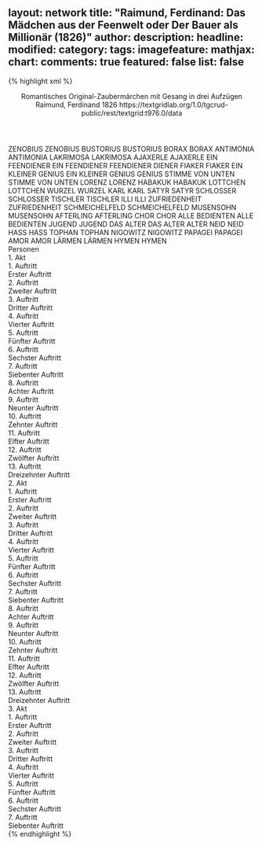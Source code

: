 layout: network
title: "Raimund, Ferdinand: Das Mädchen aus der Feenwelt oder Der Bauer als Millionär (1826)"
author:
description:
headline:
modified:
category:
tags:
imagefeature:
mathjax:
chart:
comments: true
featured: false
list: false
---
{% highlight xml %}
<?xml-model href="https://raw.githubusercontent.com/DLiNa/project/master/rules/lina.rnc"?><?xml-model href="https://raw.githubusercontent.com/DLiNa/project/master/rules/lina.sch"?>
<play xmlns="http://lina.digital">
  <header>
    <title>Das Mädchen aus der Feenwelt oder Der Bauer als Millionär</title>
    <subtitle>Romantisches Original-Zaubermärchen mit Gesang in drei Aufzügen</subtitle>
    <genretitle/>
    <author>Raimund, Ferdinand</author>
    <date type="print" when="1837"/>
    <date type="premiere" when="1826"/>
    <date type="written" when="1826">1826</date>
    <source>https://textgridlab.org/1.0/tgcrud-public/rest/textgrid:t976.0/data</source>
  </header>
  <personae>
    <character>
      <name>ZENOBIUS</name>
      <alias xml:id="zenobius">
        <name>ZENOBIUS</name>
      </alias>
    </character>
    <character>
      <name>BUSTORIUS</name>
      <alias xml:id="bustorius">
        <name>BUSTORIUS</name>
      </alias>
    </character>
    <character>
      <name>BORAX</name>
      <alias xml:id="borax">
        <name>BORAX</name>
      </alias>
    </character>
    <character>
      <name>ANTIMONIA</name>
      <alias xml:id="antimonia">
        <name>ANTIMONIA</name>
      </alias>
    </character>
    <character>
      <name>LAKRIMOSA</name>
      <alias xml:id="lakrimosa">
        <name>LAKRIMOSA</name>
      </alias>
    </character>
    <character>
      <name>AJAXERLE</name>
      <alias xml:id="ajaxerle">
        <name>AJAXERLE</name>
      </alias>
    </character>
    <character>
      <name>EIN FEENDIENER</name>
      <alias xml:id="ein_feendiener">
        <name>EIN FEENDIENER</name>
      </alias>
      <alias xml:id="feendiener">
        <name>FEENDIENER</name>
      </alias>
      <alias xml:id="diener">
        <name>DIENER</name>
      </alias>
    </character>
    <character>
      <name>FIAKER</name>
      <alias xml:id="fiaker">
        <name>FIAKER</name>
      </alias>
    </character>
    <character>
      <name>EIN KLEINER GENIUS</name>
      <alias xml:id="ein_kleiner_genius">
        <name>EIN KLEINER GENIUS</name>
      </alias>
      <alias xml:id="genius">
        <name>GENIUS</name>
      </alias>
    </character>
    <character>
      <name>STIMME VON UNTEN</name>
      <alias xml:id="stimme_von_unten">
        <name>STIMME VON UNTEN</name>
      </alias>
    </character>
    <character>
      <name>LORENZ</name>
      <alias xml:id="lorenz">
        <name>LORENZ</name>
      </alias>
    </character>
    <character>
      <name>HABAKUK</name>
      <alias xml:id="habakuk">
        <name>HABAKUK</name>
      </alias>
    </character>
    <character>
      <name>LOTTCHEN</name>
      <alias xml:id="lottchen">
        <name>LOTTCHEN</name>
      </alias>
    </character>
    <character>
      <name>WURZEL</name>
      <alias xml:id="wurzel">
        <name>WURZEL</name>
      </alias>
    </character>
    <character>
      <name>KARL</name>
      <alias xml:id="karl">
        <name>KARL</name>
      </alias>
    </character>
    <character>
      <name>SATYR</name>
      <alias xml:id="satyr">
        <name>SATYR</name>
      </alias>
    </character>
    <character>
      <name>SCHLOSSER</name>
      <alias xml:id="schlosser">
        <name>SCHLOSSER</name>
      </alias>
    </character>
    <character>
      <name>TISCHLER</name>
      <alias xml:id="tischler">
        <name>TISCHLER</name>
      </alias>
    </character>
    <character>
      <name>ILLI</name>
      <alias xml:id="illi">
        <name>ILLI</name>
      </alias>
    </character>
    <character>
      <name>ZUFRIEDENHEIT</name>
      <alias xml:id="zufriedenheit">
        <name>ZUFRIEDENHEIT</name>
      </alias>
    </character>
    <character>
      <name>SCHMEICHELFELD</name>
      <alias xml:id="schmeichelfeld">
        <name>SCHMEICHELFELD</name>
      </alias>
    </character>
    <character>
      <name>MUSENSOHN</name>
      <alias xml:id="musensohn">
        <name>MUSENSOHN</name>
      </alias>
    </character>
    <character>
      <name>AFTERLING</name>
      <alias xml:id="afterling">
        <name>AFTERLING</name>
      </alias>
    </character>
    <character>
      <name>CHOR</name>
      <alias xml:id="chor">
        <name>CHOR</name>
      </alias>
    </character>
    <character>
      <name>ALLE BEDIENTEN</name>
      <alias xml:id="alle_bedienten">
        <name>ALLE BEDIENTEN</name>
      </alias>
    </character>
    <character>
      <name>JUGEND</name>
      <alias xml:id="jugend">
        <name>JUGEND</name>
      </alias>
    </character>
    <character>
      <name>DAS ALTER</name>
      <alias xml:id="das_alter">
        <name>DAS ALTER</name>
      </alias>
      <alias xml:id="alter">
        <name>ALTER</name>
      </alias>
    </character>
    <character>
      <name>NEID</name>
      <alias xml:id="neid">
        <name>NEID</name>
      </alias>
    </character>
    <character>
      <name>HASS</name>
      <alias xml:id="hass">
        <name>HASS</name>
      </alias>
    </character>
    <character>
      <name>TOPHAN</name>
      <alias xml:id="tophan">
        <name>TOPHAN</name>
      </alias>
    </character>
    <character>
      <name>NIGOWITZ</name>
      <alias xml:id="nigowitz">
        <name>NIGOWITZ</name>
      </alias>
    </character>
    <character>
      <name>PAPAGEI</name>
      <alias xml:id="papagei">
        <name>PAPAGEI</name>
      </alias>
    </character>
    <character>
      <name>AMOR</name>
      <alias xml:id="amor">
        <name>AMOR</name>
      </alias>
    </character>
    <character>
      <name>LÄRMEN</name>
      <alias xml:id="lärmen">
        <name>LÄRMEN</name>
      </alias>
    </character>
    <character>
      <name>HYMEN</name>
      <alias xml:id="hymen">
        <name>HYMEN</name>
      </alias>
    </character>
  </personae>
  <text>
    <div>
      <head>Personen</head>
    </div>
    <div>
      <head>1. Akt</head>
      <div>
        <head>1. Auftritt</head>
        <div>
          <head>Erster Auftritt</head>
          <sp who="#zenobius">
            <amount n="6" unit="speech_acts"/>
            <amount n="78" unit="words"/>
            <amount n="5" unit="lines"/>
            <amount n="467" unit="chars"/>
          </sp>
          <sp who="#bustorius">
            <amount n="7" unit="speech_acts"/>
            <amount n="77" unit="words"/>
            <amount n="7" unit="lines"/>
            <amount n="413" unit="chars"/>
          </sp>
          <sp who="#borax">
            <amount n="2" unit="speech_acts"/>
            <amount n="22" unit="words"/>
            <amount n="2" unit="lines"/>
            <amount n="111" unit="chars"/>
          </sp>
          <sp who="#antimonia">
            <amount n="7" unit="speech_acts"/>
            <amount n="116" unit="words"/>
            <amount n="4" unit="lines"/>
            <amount n="698" unit="chars"/>
          </sp>
        </div>
      </div>
      <div>
        <head>2. Auftritt</head>
        <div>
          <head>Zweiter Auftritt</head>
          <sp who="#diener">
            <amount n="1" unit="speech_acts"/>
            <amount n="2" unit="words"/>
            <amount n="1" unit="lines"/>
            <amount n="8" unit="chars"/>
          </sp>
          <sp who="#bustorius">
            <amount n="1" unit="speech_acts"/>
            <amount n="7" unit="words"/>
            <amount n="1" unit="lines"/>
            <amount n="34" unit="chars"/>
          </sp>
          <sp who="#zenobius">
            <amount n="1" unit="speech_acts"/>
            <amount n="15" unit="words"/>
            <amount n="1" unit="lines"/>
            <amount n="90" unit="chars"/>
          </sp>
        </div>
      </div>
      <div>
        <head>3. Auftritt</head>
        <div>
          <head>Dritter Auftritt</head>
          <sp who="#ajaxerle #bustorius #ein_feendiener #borax #antimonia">
            <amount n="8" unit="speech_acts"/>
            <amount n="22" unit="words"/>
            <amount n="8" unit="lines"/>
            <amount n="128" unit="chars"/>
          </sp>
          <sp who="#lakrimosa">
            <amount n="13" unit="speech_acts"/>
            <amount n="1135" unit="words"/>
            <amount n="4" unit="lines"/>
            <amount n="6507" unit="chars"/>
          </sp>
          <sp who="#ajaxerle">
            <amount n="9" unit="speech_acts"/>
            <amount n="208" unit="words"/>
            <amount n="6" unit="lines"/>
            <amount n="1151" unit="chars"/>
          </sp>
          <sp who="#bustorius">
            <amount n="10" unit="speech_acts"/>
            <amount n="163" unit="words"/>
            <amount n="8" unit="lines"/>
            <amount n="926" unit="chars"/>
          </sp>
          <sp who="#zenobius">
            <amount n="3" unit="speech_acts"/>
            <amount n="39" unit="words"/>
            <amount n="2" unit="lines"/>
            <amount n="200" unit="chars"/>
          </sp>
          <sp who="#ein_feendiener">
            <amount n="1" unit="speech_acts"/>
            <amount n="2" unit="words"/>
            <amount n="1" unit="lines"/>
            <amount n="22" unit="chars"/>
          </sp>
          <sp who="#fiaker">
            <amount n="1" unit="speech_acts"/>
            <amount n="4" unit="words"/>
            <amount n="1" unit="lines"/>
            <amount n="14" unit="chars"/>
          </sp>
          <sp who="#diener">
            <amount n="1" unit="speech_acts"/>
            <amount n="2" unit="words"/>
            <amount n="1" unit="lines"/>
            <amount n="10" unit="chars"/>
          </sp>
          <sp who="#feendiener">
            <amount n="1" unit="speech_acts"/>
            <amount n="2" unit="words"/>
            <amount n="1" unit="lines"/>
            <amount n="14" unit="chars"/>
          </sp>
          <sp who="#ein_kleiner_genius">
            <amount n="1" unit="speech_acts"/>
            <amount n="3" unit="words"/>
            <amount n="1" unit="lines"/>
            <amount n="18" unit="chars"/>
          </sp>
          <sp who="#genius">
            <amount n="1" unit="speech_acts"/>
            <amount n="3" unit="words"/>
            <amount n="1" unit="lines"/>
            <amount n="19" unit="chars"/>
          </sp>
        </div>
      </div>
      <div>
        <head>4. Auftritt</head>
        <div>
          <head>Vierter Auftritt</head>
          <sp who="#stimme_von_unten">
            <amount n="1" unit="speech_acts"/>
            <amount n="9" unit="words"/>
            <amount n="1" unit="lines"/>
            <amount n="51" unit="chars"/>
          </sp>
          <sp who="#lorenz">
            <amount n="2" unit="speech_acts"/>
            <amount n="336" unit="words"/>
            <amount n="1848" unit="chars"/>
          </sp>
          <sp who="#habakuk">
            <amount n="1" unit="speech_acts"/>
            <amount n="4" unit="words"/>
            <amount n="1" unit="lines"/>
            <amount n="25" unit="chars"/>
          </sp>
        </div>
      </div>
      <div>
        <head>5. Auftritt</head>
        <div>
          <head>Fünfter Auftritt</head>
          <sp who="#lottchen">
            <amount n="8" unit="speech_acts"/>
            <amount n="192" unit="words"/>
            <amount n="4" unit="lines"/>
            <amount n="1040" unit="chars"/>
          </sp>
          <sp who="#lorenz">
            <amount n="8" unit="speech_acts"/>
            <amount n="79" unit="words"/>
            <amount n="7" unit="lines"/>
            <amount n="412" unit="chars"/>
          </sp>
        </div>
      </div>
      <div>
        <head>6. Auftritt</head>
        <div>
          <head>Sechster Auftritt</head>
          <sp who="#habakuk">
            <amount n="1" unit="speech_acts"/>
            <amount n="6" unit="words"/>
            <amount n="1" unit="lines"/>
            <amount n="25" unit="chars"/>
          </sp>
          <sp who="#lorenz">
            <amount n="4" unit="speech_acts"/>
            <amount n="75" unit="words"/>
            <amount n="1" unit="lines"/>
            <amount n="449" unit="chars"/>
          </sp>
          <sp who="#lottchen">
            <amount n="3" unit="speech_acts"/>
            <amount n="143" unit="words"/>
            <amount n="1" unit="lines"/>
            <amount n="763" unit="chars"/>
          </sp>
        </div>
      </div>
      <div>
        <head>7. Auftritt</head>
        <div>
          <head>Siebenter Auftritt</head>
          <sp who="#wurzel">
            <amount n="1" unit="speech_acts"/>
            <amount n="314" unit="words"/>
            <amount n="22" unit="lines"/>
            <amount n="1619" unit="chars"/>
          </sp>
        </div>
      </div>
      <div>
        <head>8. Auftritt</head>
        <div>
          <head>Achter Auftritt</head>
          <sp who="#lorenz">
            <amount n="15" unit="speech_acts"/>
            <amount n="196" unit="words"/>
            <amount n="12" unit="lines"/>
            <amount n="1027" unit="chars"/>
          </sp>
          <sp who="#wurzel">
            <amount n="15" unit="speech_acts"/>
            <amount n="1066" unit="words"/>
            <amount n="27" unit="lines"/>
            <amount n="5723" unit="chars"/>
          </sp>
        </div>
      </div>
      <div>
        <head>9. Auftritt</head>
        <div>
          <head>Neunter Auftritt</head>
          <sp who="#lottchen">
            <amount n="1" unit="speech_acts"/>
            <amount n="69" unit="words"/>
            <amount n="381" unit="chars"/>
          </sp>
        </div>
      </div>
      <div>
        <head>10. Auftritt</head>
        <div>
          <head>Zehnter Auftritt</head>
          <sp who="#karl">
            <amount n="10" unit="speech_acts"/>
            <amount n="143" unit="words"/>
            <amount n="7" unit="lines"/>
            <amount n="777" unit="chars"/>
          </sp>
          <sp who="#lottchen">
            <amount n="10" unit="speech_acts"/>
            <amount n="95" unit="words"/>
            <amount n="9" unit="lines"/>
            <amount n="483" unit="chars"/>
          </sp>
          <sp who="#ajaxerle">
            <amount n="8" unit="speech_acts"/>
            <amount n="243" unit="words"/>
            <amount n="5" unit="lines"/>
            <amount n="1299" unit="chars"/>
          </sp>
          <sp who="#wurzel">
            <amount n="1" unit="speech_acts"/>
            <amount n="2" unit="words"/>
            <amount n="1" unit="lines"/>
            <amount n="17" unit="chars"/>
          </sp>
        </div>
      </div>
      <div>
        <head>11. Auftritt</head>
        <div>
          <head>Elfter Auftritt</head>
          <sp who="#wurzel">
            <amount n="12" unit="speech_acts"/>
            <amount n="434" unit="words"/>
            <amount n="5" unit="lines"/>
            <amount n="2538" unit="chars"/>
          </sp>
          <sp who="#ajaxerle">
            <amount n="10" unit="speech_acts"/>
            <amount n="215" unit="words"/>
            <amount n="6" unit="lines"/>
            <amount n="1160" unit="chars"/>
          </sp>
          <sp who="#lottchen">
            <amount n="3" unit="speech_acts"/>
            <amount n="48" unit="words"/>
            <amount n="2" unit="lines"/>
            <amount n="235" unit="chars"/>
          </sp>
          <sp who="#satyr">
            <amount n="1" unit="speech_acts"/>
            <amount n="1" unit="words"/>
            <amount n="1" unit="lines"/>
            <amount n="6" unit="chars"/>
          </sp>
        </div>
      </div>
      <div>
        <head>12. Auftritt</head>
        <div>
          <head>Zwölfter Auftritt</head>
          <sp who="#lottchen">
            <amount n="6" unit="speech_acts"/>
            <amount n="54" unit="words"/>
            <amount n="6" unit="lines"/>
            <amount n="257" unit="chars"/>
          </sp>
          <sp who="#karl">
            <amount n="4" unit="speech_acts"/>
            <amount n="68" unit="words"/>
            <amount n="3" unit="lines"/>
            <amount n="379" unit="chars"/>
          </sp>
        </div>
      </div>
      <div>
        <head>13. Auftritt</head>
        <div>
          <head>Dreizehnter Auftritt</head>
          <sp who="#wurzel">
            <amount n="3" unit="speech_acts"/>
            <amount n="87" unit="words"/>
            <amount n="1" unit="lines"/>
            <amount n="464" unit="chars"/>
          </sp>
          <sp who="#karl">
            <amount n="2" unit="speech_acts"/>
            <amount n="18" unit="words"/>
            <amount n="2" unit="lines"/>
            <amount n="113" unit="chars"/>
          </sp>
          <sp who="#lottchen">
            <amount n="5" unit="speech_acts"/>
            <amount n="184" unit="words"/>
            <amount n="24" unit="lines"/>
            <amount n="966" unit="chars"/>
          </sp>
          <sp who="#wurzel #karl #lottchen #schlosser #tischler">
            <amount n="1" unit="speech_acts"/>
            <amount n="3" unit="words"/>
            <amount n="1" unit="lines"/>
            <amount n="14" unit="chars"/>
          </sp>
          <sp who="#schlosser">
            <amount n="2" unit="speech_acts"/>
            <amount n="59" unit="words"/>
            <amount n="1" unit="lines"/>
            <amount n="322" unit="chars"/>
          </sp>
          <sp who="#tischler">
            <amount n="1" unit="speech_acts"/>
            <amount n="4" unit="words"/>
            <amount n="1" unit="lines"/>
            <amount n="27" unit="chars"/>
          </sp>
        </div>
      </div>
    </div>
    <div>
      <head>2. Akt</head>
      <div>
        <head>1. Auftritt</head>
        <div>
          <head>Erster Auftritt</head>
          <sp who="#illi">
            <amount n="1" unit="speech_acts"/>
            <amount n="151" unit="words"/>
            <amount n="881" unit="chars"/>
          </sp>
        </div>
      </div>
      <div>
        <head>2. Auftritt</head>
        <div>
          <head>Zweiter Auftritt</head>
          <sp who="#lottchen">
            <amount n="1" unit="speech_acts"/>
            <amount n="179" unit="words"/>
            <amount n="1017" unit="chars"/>
          </sp>
        </div>
      </div>
      <div>
        <head>3. Auftritt</head>
        <div>
          <head>Dritter Auftritt</head>
          <sp who="#zufriedenheit">
            <amount n="16" unit="speech_acts"/>
            <amount n="589" unit="words"/>
            <amount n="6" unit="lines"/>
            <amount n="3145" unit="chars"/>
          </sp>
          <sp who="#lottchen">
            <amount n="15" unit="speech_acts"/>
            <amount n="200" unit="words"/>
            <amount n="13" unit="lines"/>
            <amount n="1009" unit="chars"/>
          </sp>
        </div>
      </div>
      <div>
        <head>4. Auftritt</head>
        <div>
          <head>Vierter Auftritt</head>
          <sp who="#wurzel #schmeichelfeld #musensohn #afterling #habakuk #chor">
            <amount n="2" unit="speech_acts"/>
            <amount n="8" unit="words"/>
            <amount n="2" unit="lines"/>
            <amount n="44" unit="chars"/>
          </sp>
          <sp who="#wurzel">
            <amount n="6" unit="speech_acts"/>
            <amount n="98" unit="words"/>
            <amount n="4" unit="lines"/>
            <amount n="510" unit="chars"/>
          </sp>
          <sp who="#schmeichelfeld">
            <amount n="2" unit="speech_acts"/>
            <amount n="56" unit="words"/>
            <amount n="312" unit="chars"/>
          </sp>
          <sp who="#musensohn">
            <amount n="7" unit="speech_acts"/>
            <amount n="163" unit="words"/>
            <amount n="20" unit="lines"/>
            <amount n="876" unit="chars"/>
          </sp>
          <sp who="#afterling">
            <amount n="3" unit="speech_acts"/>
            <amount n="135" unit="words"/>
            <amount n="1" unit="lines"/>
            <amount n="686" unit="chars"/>
          </sp>
          <sp who="#habakuk">
            <amount n="2" unit="speech_acts"/>
            <amount n="25" unit="words"/>
            <amount n="2" unit="lines"/>
            <amount n="118" unit="chars"/>
          </sp>
          <sp who="#chor">
            <amount n="3" unit="speech_acts"/>
            <amount n="36" unit="words"/>
            <amount n="6" unit="lines"/>
            <amount n="172" unit="chars"/>
          </sp>
        </div>
      </div>
      <div>
        <head>5. Auftritt</head>
        <div>
          <head>Fünfter Auftritt</head>
          <sp who="#wurzel">
            <amount n="7" unit="speech_acts"/>
            <amount n="173" unit="words"/>
            <amount n="3" unit="lines"/>
            <amount n="926" unit="chars"/>
          </sp>
          <sp who="#lorenz">
            <amount n="5" unit="speech_acts"/>
            <amount n="65" unit="words"/>
            <amount n="4" unit="lines"/>
            <amount n="358" unit="chars"/>
          </sp>
          <sp who="#alle_bedienten">
            <amount n="1" unit="speech_acts"/>
            <amount n="3" unit="words"/>
            <amount n="1" unit="lines"/>
            <amount n="13" unit="chars"/>
          </sp>
        </div>
      </div>
      <div>
        <head>6. Auftritt</head>
        <div>
          <head>Sechster Auftritt</head>
          <sp who="#jugend">
            <amount n="20" unit="speech_acts"/>
            <amount n="504" unit="words"/>
            <amount n="34" unit="lines"/>
            <amount n="2715" unit="chars"/>
          </sp>
          <sp who="#wurzel">
            <amount n="17" unit="speech_acts"/>
            <amount n="288" unit="words"/>
            <amount n="18" unit="lines"/>
            <amount n="1511" unit="chars"/>
          </sp>
          <sp who="#jugend #wurzel">
            <amount n="1" unit="speech_acts"/>
            <amount n="10" unit="words"/>
            <amount n="2" unit="lines"/>
            <amount n="57" unit="chars"/>
          </sp>
        </div>
      </div>
      <div>
        <head>7. Auftritt</head>
        <div>
          <head>Siebenter Auftritt</head>
          <sp who="#lorenz">
            <amount n="5" unit="speech_acts"/>
            <amount n="70" unit="words"/>
            <amount n="4" unit="lines"/>
            <amount n="343" unit="chars"/>
          </sp>
          <sp who="#wurzel">
            <amount n="17" unit="speech_acts"/>
            <amount n="251" unit="words"/>
            <amount n="16" unit="lines"/>
            <amount n="1376" unit="chars"/>
          </sp>
          <sp who="#habakuk">
            <amount n="1" unit="speech_acts"/>
            <amount n="4" unit="words"/>
            <amount n="1" unit="lines"/>
            <amount n="22" unit="chars"/>
          </sp>
          <sp who="#das_alter">
            <amount n="1" unit="speech_acts"/>
            <amount n="2" unit="words"/>
            <amount n="1" unit="lines"/>
            <amount n="12" unit="chars"/>
          </sp>
          <sp who="#alter">
            <amount n="13" unit="speech_acts"/>
            <amount n="548" unit="words"/>
            <amount n="5" unit="lines"/>
            <amount n="3047" unit="chars"/>
          </sp>
        </div>
      </div>
      <div>
        <head>8. Auftritt</head>
        <div>
          <head>Achter Auftritt</head>
          <sp who="#wurzel">
            <amount n="9" unit="speech_acts"/>
            <amount n="263" unit="words"/>
            <amount n="4" unit="lines"/>
            <amount n="1388" unit="chars"/>
          </sp>
          <sp who="#lorenz">
            <amount n="8" unit="speech_acts"/>
            <amount n="228" unit="words"/>
            <amount n="4" unit="lines"/>
            <amount n="1201" unit="chars"/>
          </sp>
        </div>
      </div>
      <div>
        <head>9. Auftritt</head>
        <div>
          <head>Neunter Auftritt</head>
          <sp who="#neid">
            <amount n="1" unit="speech_acts"/>
            <amount n="46" unit="words"/>
            <amount n="263" unit="chars"/>
          </sp>
          <sp who="#wurzel">
            <amount n="1" unit="speech_acts"/>
            <amount n="117" unit="words"/>
            <amount n="688" unit="chars"/>
          </sp>
        </div>
      </div>
      <div>
        <head>10. Auftritt</head>
        <div>
          <head>Zehnter Auftritt</head>
          <sp who="#neid">
            <amount n="4" unit="speech_acts"/>
            <amount n="117" unit="words"/>
            <amount n="2" unit="lines"/>
            <amount n="657" unit="chars"/>
          </sp>
          <sp who="#hass">
            <amount n="4" unit="speech_acts"/>
            <amount n="57" unit="words"/>
            <amount n="3" unit="lines"/>
            <amount n="299" unit="chars"/>
          </sp>
        </div>
      </div>
      <div>
        <head>11. Auftritt</head>
        <div>
          <head>Elfter Auftritt</head>
          <sp who="#hass">
            <amount n="5" unit="speech_acts"/>
            <amount n="334" unit="words"/>
            <amount n="2" unit="lines"/>
            <amount n="1860" unit="chars"/>
          </sp>
          <sp who="#tophan">
            <amount n="3" unit="speech_acts"/>
            <amount n="174" unit="words"/>
            <amount n="962" unit="chars"/>
          </sp>
          <sp who="#neid">
            <amount n="4" unit="speech_acts"/>
            <amount n="62" unit="words"/>
            <amount n="4" unit="lines"/>
            <amount n="344" unit="chars"/>
          </sp>
        </div>
      </div>
      <div>
        <head>12. Auftritt</head>
        <div>
          <head>Zwölfter Auftritt</head>
          <sp who="#nigowitz">
            <amount n="1" unit="speech_acts"/>
            <amount n="108" unit="words"/>
            <amount n="640" unit="chars"/>
          </sp>
        </div>
      </div>
      <div>
        <head>13. Auftritt</head>
        <div>
          <head>Dreizehnter Auftritt</head>
          <sp who="#papagei">
            <amount n="1" unit="speech_acts"/>
            <amount n="8" unit="words"/>
            <amount n="1" unit="lines"/>
            <amount n="40" unit="chars"/>
          </sp>
          <sp who="#karl">
            <amount n="9" unit="speech_acts"/>
            <amount n="165" unit="words"/>
            <amount n="17" unit="lines"/>
            <amount n="923" unit="chars"/>
          </sp>
          <sp who="#nigowitz">
            <amount n="7" unit="speech_acts"/>
            <amount n="76" unit="words"/>
            <amount n="7" unit="lines"/>
            <amount n="396" unit="chars"/>
          </sp>
        </div>
      </div>
    </div>
    <div>
      <head>3. Akt</head>
      <div>
        <head>1. Auftritt</head>
        <div>
          <head>Erster Auftritt</head>
          <sp who="#hass">
            <amount n="3" unit="speech_acts"/>
            <amount n="273" unit="words"/>
            <amount n="1585" unit="chars"/>
          </sp>
          <sp who="#tophan">
            <amount n="2" unit="speech_acts"/>
            <amount n="13" unit="words"/>
            <amount n="2" unit="lines"/>
            <amount n="68" unit="chars"/>
          </sp>
        </div>
      </div>
      <div>
        <head>2. Auftritt</head>
        <div>
          <head>Zweiter Auftritt</head>
          <sp who="#amor">
            <amount n="3" unit="speech_acts"/>
            <amount n="42" unit="words"/>
            <amount n="3" unit="lines"/>
            <amount n="227" unit="chars"/>
          </sp>
          <sp who="#zufriedenheit">
            <amount n="10" unit="speech_acts"/>
            <amount n="356" unit="words"/>
            <amount n="8" unit="lines"/>
            <amount n="2076" unit="chars"/>
          </sp>
          <sp who="#lottchen">
            <amount n="7" unit="speech_acts"/>
            <amount n="132" unit="words"/>
            <amount n="6" unit="lines"/>
            <amount n="723" unit="chars"/>
          </sp>
          <sp who="#tophan">
            <amount n="5" unit="speech_acts"/>
            <amount n="68" unit="words"/>
            <amount n="4" unit="lines"/>
            <amount n="356" unit="chars"/>
          </sp>
          <sp who="#hass">
            <amount n="6" unit="speech_acts"/>
            <amount n="163" unit="words"/>
            <amount n="3" unit="lines"/>
            <amount n="872" unit="chars"/>
          </sp>
        </div>
      </div>
      <div>
        <head>3. Auftritt</head>
        <div>
          <head>Dritter Auftritt</head>
          <sp who="#ajaxerle">
            <amount n="1" unit="speech_acts"/>
            <amount n="97" unit="words"/>
            <amount n="514" unit="chars"/>
          </sp>
          <sp who="#wurzel">
            <amount n="1" unit="speech_acts"/>
            <amount n="56" unit="words"/>
            <amount n="268" unit="chars"/>
          </sp>
        </div>
      </div>
      <div>
        <head>4. Auftritt</head>
        <div>
          <head>Vierter Auftritt</head>
          <sp who="#zufriedenheit">
            <amount n="20" unit="speech_acts"/>
            <amount n="248" unit="words"/>
            <amount n="18" unit="lines"/>
            <amount n="1243" unit="chars"/>
          </sp>
          <sp who="#wurzel">
            <amount n="20" unit="speech_acts"/>
            <amount n="746" unit="words"/>
            <amount n="33" unit="lines"/>
            <amount n="3903" unit="chars"/>
          </sp>
        </div>
      </div>
      <div>
        <head>5. Auftritt</head>
        <div>
          <head>Fünfter Auftritt</head>
          <sp who="#zufriedenheit">
            <amount n="13" unit="speech_acts"/>
            <amount n="130" unit="words"/>
            <amount n="12" unit="lines"/>
            <amount n="678" unit="chars"/>
          </sp>
          <sp who="#ajaxerle">
            <amount n="11" unit="speech_acts"/>
            <amount n="557" unit="words"/>
            <amount n="5" unit="lines"/>
            <amount n="3038" unit="chars"/>
          </sp>
          <sp who="#lärmen">
            <amount n="1" unit="speech_acts"/>
            <amount n="7" unit="words"/>
            <amount n="1" unit="lines"/>
            <amount n="33" unit="chars"/>
          </sp>
          <sp who="#lottchen">
            <amount n="1" unit="speech_acts"/>
            <amount n="24" unit="words"/>
            <amount n="119" unit="chars"/>
          </sp>
        </div>
      </div>
      <div>
        <head>6. Auftritt</head>
        <div>
          <head>Sechster Auftritt</head>
          <sp who="#hass">
            <amount n="5" unit="speech_acts"/>
            <amount n="76" unit="words"/>
            <amount n="4" unit="lines"/>
            <amount n="443" unit="chars"/>
          </sp>
          <sp who="#karl">
            <amount n="18" unit="speech_acts"/>
            <amount n="346" unit="words"/>
            <amount n="12" unit="lines"/>
            <amount n="1862" unit="chars"/>
          </sp>
          <sp who="#zufriedenheit">
            <amount n="10" unit="speech_acts"/>
            <amount n="151" unit="words"/>
            <amount n="8" unit="lines"/>
            <amount n="790" unit="chars"/>
          </sp>
          <sp who="#lottchen">
            <amount n="6" unit="speech_acts"/>
            <amount n="74" unit="words"/>
            <amount n="5" unit="lines"/>
            <amount n="375" unit="chars"/>
          </sp>
          <sp who="#bustorius">
            <amount n="5" unit="speech_acts"/>
            <amount n="78" unit="words"/>
            <amount n="4" unit="lines"/>
            <amount n="419" unit="chars"/>
          </sp>
        </div>
      </div>
      <div>
        <head>7. Auftritt</head>
        <div>
          <head>Siebenter Auftritt</head>
          <sp who="#hass">
            <amount n="3" unit="speech_acts"/>
            <amount n="26" unit="words"/>
            <amount n="3" unit="lines"/>
            <amount n="191" unit="chars"/>
          </sp>
          <sp who="#zufriedenheit">
            <amount n="7" unit="speech_acts"/>
            <amount n="55" unit="words"/>
            <amount n="6" unit="lines"/>
            <amount n="328" unit="chars"/>
          </sp>
          <sp who="#karl">
            <amount n="2" unit="speech_acts"/>
            <amount n="24" unit="words"/>
            <amount n="2" unit="lines"/>
            <amount n="114" unit="chars"/>
          </sp>
          <sp who="#lottchen">
            <amount n="1" unit="speech_acts"/>
            <amount n="4" unit="words"/>
            <amount n="1" unit="lines"/>
            <amount n="20" unit="chars"/>
          </sp>
          <sp who="#wurzel">
            <amount n="12" unit="speech_acts"/>
            <amount n="270" unit="words"/>
            <amount n="29" unit="lines"/>
            <amount n="1416" unit="chars"/>
          </sp>
          <sp who="#karl #lottchen">
            <amount n="1" unit="speech_acts"/>
            <amount n="3" unit="words"/>
            <amount n="1" unit="lines"/>
            <amount n="12" unit="chars"/>
          </sp>
          <sp who="#hymen">
            <amount n="1" unit="speech_acts"/>
            <amount n="2" unit="words"/>
            <amount n="1" unit="lines"/>
            <amount n="9" unit="chars"/>
          </sp>
          <sp who="#bustorius">
            <amount n="2" unit="speech_acts"/>
            <amount n="10" unit="words"/>
            <amount n="2" unit="lines"/>
            <amount n="61" unit="chars"/>
          </sp>
          <sp who="#lakrimosa">
            <amount n="5" unit="speech_acts"/>
            <amount n="51" unit="words"/>
            <amount n="4" unit="lines"/>
            <amount n="281" unit="chars"/>
          </sp>
          <sp who="#ajaxerle">
            <amount n="1" unit="speech_acts"/>
            <amount n="18" unit="words"/>
            <amount n="111" unit="chars"/>
          </sp>
          <sp who="#chor">
            <amount n="6" unit="speech_acts"/>
            <amount n="118" unit="words"/>
            <amount n="12" unit="lines"/>
            <amount n="568" unit="chars"/>
          </sp>
        </div>
      </div>
    </div>
  </text>
</play>
{% endhighlight %}